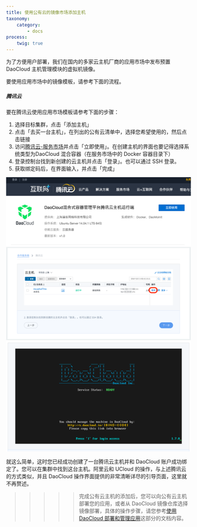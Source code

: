 ```yaml
---
title: 使用公有云的镜像市场添加主机
taxonomy:
    category:
        - docs
process:
    twig: true
---
```


为了方便用户部署，我们在国内的多家云主机厂商的应用市场中发布预置 DaoCloud 主机管理模块的虚拟机镜像。

要使用应用市场中的镜像模板，请参考下面的流程。

##### 腾讯云

要在腾讯云使用应用市场模板请参考下面的步骤：

1. 选择目标集群，点击「添加主机」
2. 点击「去买一台主机」，在列出的公有云清单中，选择您希望使用的，然后点击链接
3. 访问[腾讯云-服务市场](http://market.qcloud.com/detail.php?productId=143)并点击「立即使用」。在创建主机的界面也要记得选择系统类型为DaoCloud 混合容器（在服务市场中的 Docker 容器目录下）
4. 登录控制台找到新创建的云主机并点击「登录」。也可以通过 SSH 登录。
5. 获取绑定码后，在界面输入，并点击「完成」

![](qcloud-market.png)
![](qcloud2.png)
![](qcloud1.png)


就这么简单，这时您已经成功创建了一台腾讯云主机并和 DaoCloud 账户成功绑定了。您可以在集群中找到这台主机。阿里云和 UCloud 的操作，与上述腾讯云的方式类似，并且 DaoCloud 操作界面提供的非常清晰详尽的引导页面，这里就不再赘述。

>>>>> 完成公有云主机的添加后，您可以向公有云主机部署您的应用，或者从 DaoCloud 镜像仓库选择镜像部署，具体的操作步骤，请您参考[使用 DaoCloud 部署和管理应用](../../app-deploy-mgmt)这部分的文档内容。